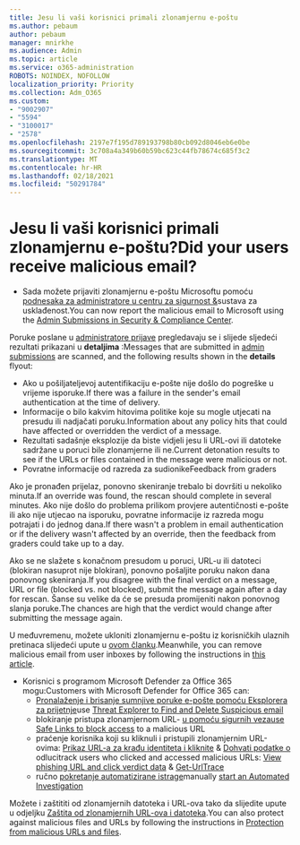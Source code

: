 ```yaml
---
title: Jesu li vaši korisnici primali zlonamjernu e-poštu
ms.author: pebaum
author: pebaum
manager: mnirkhe
ms.audience: Admin
ms.topic: article
ms.service: o365-administration
ROBOTS: NOINDEX, NOFOLLOW
localization_priority: Priority
ms.collection: Adm_O365
ms.custom:
- "9002907"
- "5594"
- "3100017"
- "2578"
ms.openlocfilehash: 2197e7f195d789193798b80cb092d8046eb6e0be
ms.sourcegitcommit: 3c708a4a349b60b59bc623c44fb78674c685f3c2
ms.translationtype: MT
ms.contentlocale: hr-HR
ms.lasthandoff: 02/18/2021
ms.locfileid: "50291784"
---
```

# <a name="did-your-users-receive-malicious-email"></a><span data-ttu-id="35603-102">Jesu li vaši korisnici primali zlonamjernu e-poštu?</span><span class="sxs-lookup"><span data-stu-id="35603-102">Did your users receive malicious email?</span></span>

- <span data-ttu-id="35603-103">Sada možete prijaviti zlonamjernu e-poštu Microsoftu pomoću [podnesaka za administratore u centru za sigurnost &](https://sip.protection.office.com/reportsubmission)sustava za usklađenost.</span><span class="sxs-lookup"><span data-stu-id="35603-103">You can now report the malicious email to Microsoft using the [Admin Submissions in Security & Compliance Center](https://sip.protection.office.com/reportsubmission).</span></span>

<span data-ttu-id="35603-104">Poruke poslane u [administratore prijave](https://sip.protection.office.com/reportsubmission) pregledavaju se i slijede sljedeći rezultati prikazani u **detaljima** :</span><span class="sxs-lookup"><span data-stu-id="35603-104">Messages that are submitted in [admin submissions](https://sip.protection.office.com/reportsubmission) are scanned, and the following results shown in the **details** flyout:</span></span>

- <span data-ttu-id="35603-105">Ako u pošiljateljevoj autentifikaciju e-pošte nije došlo do pogreške u vrijeme isporuke.</span><span class="sxs-lookup"><span data-stu-id="35603-105">If there was a failure in the sender's email authentication at the time of delivery.</span></span>
- <span data-ttu-id="35603-106">Informacije o bilo kakvim hitovima politike koje su mogle utjecati na presudu ili nadjačati poruku.</span><span class="sxs-lookup"><span data-stu-id="35603-106">Information about any policy hits that could have affected or overridden the verdict of a message.</span></span>
- <span data-ttu-id="35603-107">Rezultati sadašnje eksplozije da biste vidjeli jesu li URL-ovi ili datoteke sadržane u poruci bile zlonamjerne ili ne.</span><span class="sxs-lookup"><span data-stu-id="35603-107">Current detonation results to see if the URLs or files contained in the message were malicious or not.</span></span>
- <span data-ttu-id="35603-108">Povratne informacije od razreda za sudionike</span><span class="sxs-lookup"><span data-stu-id="35603-108">Feedback from graders</span></span>

<span data-ttu-id="35603-109">Ako je pronađen prijelaz, ponovno skeniranje trebalo bi dovršiti u nekoliko minuta.</span><span class="sxs-lookup"><span data-stu-id="35603-109">If an override was found, the rescan should complete in several minutes.</span></span> <span data-ttu-id="35603-110">Ako nije došlo do problema prilikom provjere autentičnosti e-pošte ili ako nije utjecao na isporuku, povratne informacije iz razreda mogu potrajati i do jednog dana.</span><span class="sxs-lookup"><span data-stu-id="35603-110">If there wasn't a problem in email authentication or if the delivery wasn't affected by an override, then the feedback from graders could take up to a day.</span></span>

<span data-ttu-id="35603-111">Ako se ne slažete s konačnom presudom u poruci, URL-u ili datoteci (blokiran nasuprot nije blokiran), ponovno pošaljite poruku nakon dana ponovnog skeniranja.</span><span class="sxs-lookup"><span data-stu-id="35603-111">If you disagree with the final verdict on a message, URL or file (blocked vs. not blocked), submit the message again after a day for rescan.</span></span> <span data-ttu-id="35603-112">Šanse su velike da će se presuda promijeniti nakon ponovnog slanja poruke.</span><span class="sxs-lookup"><span data-stu-id="35603-112">The chances are high that the verdict would change after submitting the message again.</span></span>

<span data-ttu-id="35603-113">U međuvremenu, možete ukloniti zlonamjernu e-poštu iz korisničkih ulaznih pretinaca slijedeći upute u [ovom članku](https://docs.microsoft.com/microsoft-365/compliance/search-for-and-delete-messages-in-your-organization).</span><span class="sxs-lookup"><span data-stu-id="35603-113">Meanwhile, you can remove malicious email from user inboxes by following the instructions in [this article](https://docs.microsoft.com/microsoft-365/compliance/search-for-and-delete-messages-in-your-organization).</span></span>

- <span data-ttu-id="35603-114">Korisnici s programom Microsoft Defender za Office 365 mogu:</span><span class="sxs-lookup"><span data-stu-id="35603-114">Customers with Microsoft Defender for Office 365 can:</span></span>
    - <span data-ttu-id="35603-115">[Pronalaženje i brisanje sumnjive poruke e-pošte pomoću Eksplorera za prijetnje](https://docs.microsoft.com/microsoft-365/security/office-365-security/investigate-malicious-email-that-was-delivered)</span><span class="sxs-lookup"><span data-stu-id="35603-115">use [Threat Explorer to Find and Delete Suspicious email](https://docs.microsoft.com/microsoft-365/security/office-365-security/investigate-malicious-email-that-was-delivered)</span></span>
    - <span data-ttu-id="35603-116">blokiranje pristupa zlonamjernom URL- [u pomoću sigurnih veza](https://docs.microsoft.com/microsoft-365/security/office-365-security/atp-safe-links)</span><span class="sxs-lookup"><span data-stu-id="35603-116">[use Safe Links to block access](https://docs.microsoft.com/microsoft-365/security/office-365-security/atp-safe-links) to a malicious URL</span></span>
    - <span data-ttu-id="35603-117">praćenje korisnika koji su kliknuli i pristupili zlonamjernim URL-ovima: [Prikaz URL-a za krađu identiteta i kliknite](https://docs.microsoft.com/microsoft-365/security/office-365-security/threat-explorer)  &  [Dohvati podatke o](https://docs.microsoft.com/powershell/module/exchange/get-urltrace) odluci</span><span class="sxs-lookup"><span data-stu-id="35603-117">track users who clicked and accessed malicious URLs: [View phishing URL and click verdict data](https://docs.microsoft.com/microsoft-365/security/office-365-security/threat-explorer) & [Get-UrlTrace](https://docs.microsoft.com/powershell/module/exchange/get-urltrace)</span></span>
    - <span data-ttu-id="35603-118">ručno [pokretanje automatizirane istrage](https://docs.microsoft.com/microsoft-365/security/office-365-security/automated-investigation-response-office)</span><span class="sxs-lookup"><span data-stu-id="35603-118">manually [start an Automated Investigation](https://docs.microsoft.com/microsoft-365/security/office-365-security/automated-investigation-response-office)</span></span>

<span data-ttu-id="35603-119">Možete i zaštititi od zlonamjernih datoteka i URL-ova tako da slijedite upute u odjeljku [Zaštita od zlonamjernih URL-ova i datoteka](https://docs.microsoft.com/microsoft-365/security/office-365-security/protect-against-threats).</span><span class="sxs-lookup"><span data-stu-id="35603-119">You can also protect against malicious files and URLs by following the instructions in [Protection from malicious URLs and files](https://docs.microsoft.com/microsoft-365/security/office-365-security/protect-against-threats).</span></span>